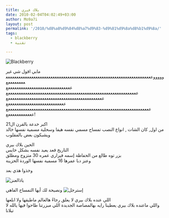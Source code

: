 ```yaml
---
title: بلاك فيري
date: 2010-02-04T04:02:49+03:00
author: Mo9a7i
layout: post
permalink: '/2010/%d8%a8%d9%84%d8%a7%d9%83-%d9%81%d9%8a%d8%b1%d9%8a/'
tags:
  - blackberry
  - تقنية

---
```


![Blackberry](http://img.gsmarena.com/vv/pics/blackberry/blackberry-8820_00.jpg)

مابي اقول شي غير  
وووووعععععععععععععععععععععععععععععععععععععععععععععععععععععععععععععععععععععععععععععع  
ععععععععععععععععععععععععععععععع  
عععععععععععععععععععععععععععععععععععععععععععععععععععععععععععععع  
عععععععععععععععععععععععععععععععععععععععععععععع  
عععععععععععععععععععععععععععع  
عععععععععععععععععععععععععععععععععععععععععععععععععععععععععععععععععععع  
ععععععععععععع!

اكبر خدعة بالقرن ال21  
من اول, كان الشات , انواع النصب تمساح مسمي نفسه هيفا وسحلية مسمية نفسها خالد ويشبكون بعض بالمقلوب

الحين بلاك بيري  
التاريخ قعد يعيد نفسه بشكل خايس  
بزر توه طالع من الحفاظة إسمه فيراري عمره 30 متزوج ومطلق  
وعنز دبا عمرها 16 مسمية نفسها الوردة الحزينة

وخذوا هذي بعد

![ياذالعنز](http://farm4.static.flickr.com/3544/3806621533_30748f1056.jpg)

ونصيحة لك أيها التمساح الفاهي
![إسترجل](https://scontent-ssn1-1.xx.fbcdn.net/v/t1.0-9/10672245_691330477646741_1048829044760775236_n.jpg?_nc_cat=107&_nc_sid=e3f864&_nc_ohc=_gHumo6_mmYAX9bC0oD&_nc_ht=scontent-ssn1-1.xx&oh=dfa29c808e0471d622d51d696a59efd1&oe=5F9B16B7)

اللي عنده بلاك بيري لا يعلق رجاءً هالعالم ماطيقها ولا ابلعها  
واللي ماعنده بلاك بيري يعطينا رايه بهالمصاصة الجديدة اللي مبزرتنا طاحوا فيها يالله لا تبلانا
